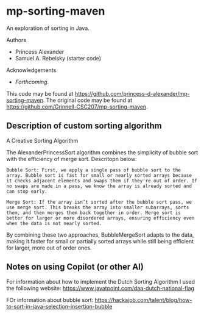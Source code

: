 # mp-sorting-maven

An exploration of sorting in Java.

Authors

* Princess Alexander
* Samuel A. Rebelsky (starter code)

Acknowledgements

* _Forthcoming_.

This code may be found at <https://github.com/princess-d-alexander/mp-sorting-maven>. The original code may be found at <https://github.com/Grinnell-CSC207/mp-sorting-maven>.

Description of custom sorting algorithm
---------------------------------------

A Creative Sorting Algorithm

The AlexanderPrincessSort algorithm combines the simplicity of bubble sort with the efficiency of merge sort. Descritopn below:

    Bubble Sort: First, we apply a single pass of bubble sort to the array. Bubble sort is fast for small or nearly sorted arrays because it checks adjacent elements and swaps them if they're out of order. If no swaps are made in a pass, we know the array is already sorted and can stop early.

    Merge Sort: If the array isn’t sorted after the bubble sort pass, we use merge sort. This breaks the array into smaller subarrays, sorts them, and then merges them back together in order. Merge sort is better for larger or more disordered arrays, ensuring efficiency even when the data is not nearly sorted.

By combining these two approaches, BubbleMergeSort adapts to the data, making it faster for small or partially sorted arrays while still being efficient for larger, more out of order ones.

Notes on using Copilot (or other AI)
------------------------------------

For information about how to implement the Dutch Sorting Algorithm I used the following website:
https://www.javatpoint.com/daa-dutch-national-flag 

FOr information about bubble sort:
https://hackajob.com/talent/blog/how-to-sort-in-java-selection-insertion-bubble

